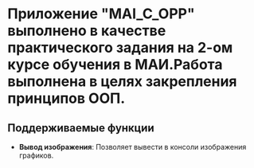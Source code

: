 # Приложение "MAI_C_OPP" выполнено в качестве практического задания на 2-ом курсе обучения в МАИ.Работа выполнена в целях закрепления принципов ООП.


Поддерживаемые функции
------------------

- **Вывод изображения**: Позволяет вывести в консоли изображения графиков.
